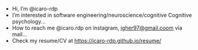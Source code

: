 - Hi, I’m @icaro-rdp
- I’m interested in software engineering/neuroscience/cognitive Cognitive psychology...
-  How to reach me @icaro.rdp on instagram, igher97@gmail.coom via mail...
- Check my resume/CV at https://icaro-rdp.github.io/resume/


<!---
icaro-rdp/icaro-rdp is a ✨ special ✨ repository because its `README.md` (this file) appears on your GitHub profile.
You can click the Preview link to take a look at your changes.
--->
